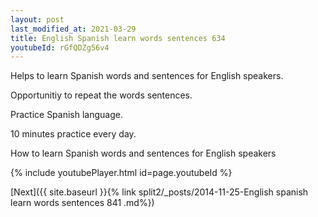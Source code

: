 ```yaml
---
layout: post
last_modified_at: 2021-03-29
title: English Spanish learn words sentences 634 
youtubeId: rGfQDZg56v4
---
```

 
 
Helps to learn Spanish words and sentences for English speakers.

Opportunitiy to repeat the words sentences. 

Practice Spanish language. 
 
10 minutes practice every day. 
 
How to learn Spanish words and sentences for English speakers 
 
{% include youtubePlayer.html id=page.youtubeId %}
 
 
[Next]({{ site.baseurl }}{% link  split2/_posts/2014-11-25-English spanish learn words sentences 841 .md%})
 
